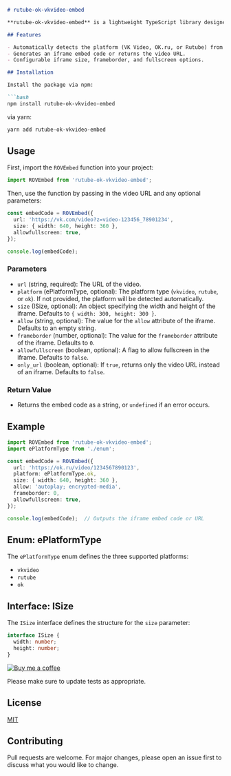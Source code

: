 ```markdown
# rutube-ok-vkvideo-embed

**rutube-ok-vkvideo-embed** is a lightweight TypeScript library designed to generate embed codes for videos from VK Video, OK.ru, and Rutube by providing a URL. The library automatically detects the platform from the provided URL and generates the appropriate iframe or direct URL.

## Features

- Automatically detects the platform (VK Video, OK.ru, or Rutube) from the URL.
- Generates an iframe embed code or returns the video URL.
- Configurable iframe size, frameborder, and fullscreen options.

## Installation

Install the package via npm:

```bash
npm install rutube-ok-vkvideo-embed
```

via yarn:

```bash
yarn add rutube-ok-vkvideo-embed
```
## Usage

First, import the `ROVEmbed` function into your project:

```typescript
import ROVEmbed from 'rutube-ok-vkvideo-embed';
```

Then, use the function by passing in the video URL and any optional parameters:

```typescript
const embedCode = ROVEmbed({
  url: 'https://vk.com/video?z=video-123456_78901234',
  size: { width: 640, height: 360 },
  allowfullscreen: true,
});

console.log(embedCode);
```

### Parameters

- `url` (string, required): The URL of the video.
- `platform` (ePlatformType, optional): The platform type (`vkvideo`, `rutube`, or `ok`). If not provided, the platform will be detected automatically.
- `size` (ISize, optional): An object specifying the width and height of the iframe. Defaults to `{ width: 300, height: 300 }`.
- `allow` (string, optional): The value for the `allow` attribute of the iframe. Defaults to an empty string.
- `frameborder` (number, optional): The value for the `frameborder` attribute of the iframe. Defaults to `0`.
- `allowfullscreen` (boolean, optional): A flag to allow fullscreen in the iframe. Defaults to `false`.
- `only_url` (boolean, optional): If `true`, returns only the video URL instead of an iframe. Defaults to `false`.

### Return Value

- Returns the embed code as a string, or `undefined` if an error occurs.

## Example

```typescript
import ROVEmbed from 'rutube-ok-vkvideo-embed';
import ePlatformType from './enum';

const embedCode = ROVEmbed({
  url: 'https://ok.ru/video/1234567890123',
  platform: ePlatformType.ok,
  size: { width: 640, height: 360 },
  allow: 'autoplay; encrypted-media',
  frameborder: 0,
  allowfullscreen: true,
});

console.log(embedCode);  // Outputs the iframe embed code or URL
```

## Enum: ePlatformType

The `ePlatformType` enum defines the three supported platforms:

- `vkvideo`
- `rutube`
- `ok`

## Interface: ISize

The `ISize` interface defines the structure for the `size` parameter:

```typescript
interface ISize {
  width: number;
  height: number;
}
```

[![Buy me a coffee](https://img.buymeacoffee.com/button-api/?text=Buy%20me%20a%20coffee&emoji=&slug=nmehdiyev&button_colour=FFDD00&font_colour=000000&font_family=Cookie&outline_colour=000000&coffee_colour=ffffff)](https://www.buymeacoffee.com/nmehdiyev)

Please make sure to update tests as appropriate.

## License

[MIT](https://choosealicense.com/licenses/mit/)

## Contributing

Pull requests are welcome. For major changes, please open an issue first
to discuss what you would like to change.